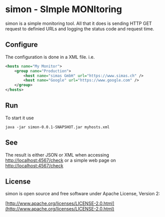 # simon - SImple MONItoring

simon is a simple monitoring tool.
All that it does is sending HTTP GET request to definied URLs and logging the status code and request time.

## Configure

The configuration is done in a XML file. i.e.

``` xml
<hosts name="My Monitor">
    <group name="Production">
        <host name="simas GmbH" url="https://www.simas.ch" />
        <host name="Google" url="https://www.google.com" />
    </group>
</hosts>
```
## Run

To start it use

```
java -jar simon-0.0.1-SNAPSHOT.jar myhosts.xml
```

## See

The result is either JSON or XML when accessing [http://localhost:4567/check](http://localhost:4567/check) or a simple web page on [http://localhost:4567/check](http://localhost:4567/check)

## License

simon is open source and free software under Apache License, Version 2:

[http://www.apache.org/licenses/LICENSE-2.0.html](http://www.apache.org/licenses/LICENSE-2.0.html)